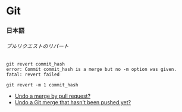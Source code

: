 # Git

### 日本語

###### プルリクエストのリバート

```
git revert commit_hash
error: Commit commit_hash is a merge but no -m option was given.
fatal: revert failed
```

```
git revert -m 1 commit_hash
```

- [Undo a merge by pull request?](http://stackoverflow.com/questions/6481575/undo-a-merge-by-pull-request)
- [Undo a Git merge that hasn't been pushed yet?](http://stackoverflow.com/questions/2389361/undo-a-git-merge-that-hasnt-been-pushed-yet)
